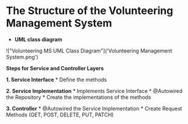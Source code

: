 # The Structure of the Volunteering Management System
* **UML class diagram**

!["Volunteering MS UML Class Diagram"]('Volunteering Management System.png')

**Steps for Service and Controller Layers**

**1. Service Interface**
    * Define the methods

**2. Service Implementation**
    * Implements Service Interface
    * @Autowired the Repository
    * Create the implementations of the methods

**3. Controller**
    * @Autowired the Service Implementation
    * Create Request Methods (GET, POST, DELETE, PUT, PATCH)
